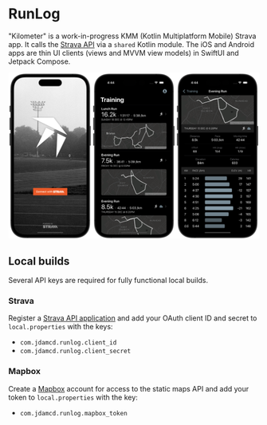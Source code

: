 # RunLog

"Kilometer" is a work-in-progress KMM (Kotlin Multiplatform Mobile) Strava app. It calls the [Strava API](https://developers.strava.com) via a `shared` Kotlin module. The iOS and Android apps are thin UI clients (views and MVVM view models) in SwiftUI and Jetpack Compose.

![Screenshots: login, activity feed, activity details](screenshots.png)

## Local builds
Several API keys are required for fully functional local builds.

### Strava
Register a [Strava API application](https://strava.com/settings/api) and add your OAuth client ID and secret to `local.properties` with the keys:

- `com.jdamcd.runlog.client_id`
- `com.jdamcd.runlog.client_secret` 

### Mapbox
Create a [Mapbox](https://www.mapbox.com) account for access to the static maps API and add your token to `local.properties` with the key:

- `com.jdamcd.runlog.mapbox_token`

